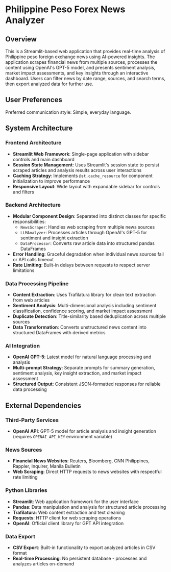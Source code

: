 # Philippine Peso Forex News Analyzer

## Overview

This is a Streamlit-based web application that provides real-time analysis of Philippine peso foreign exchange news using AI-powered insights. The application scrapes financial news from multiple sources, processes the content using OpenAI's GPT-5 model, and presents sentiment analysis, market impact assessments, and key insights through an interactive dashboard. Users can filter news by date range, sources, and search terms, then export analyzed data for further use.

## User Preferences

Preferred communication style: Simple, everyday language.

## System Architecture

### Frontend Architecture
- **Streamlit Web Framework**: Single-page application with sidebar controls and main dashboard
- **Session State Management**: Uses Streamlit's session state to persist scraped articles and analysis results across user interactions
- **Caching Strategy**: Implements `@st.cache_resource` for component initialization to improve performance
- **Responsive Layout**: Wide layout with expandable sidebar for controls and filters

### Backend Architecture
- **Modular Component Design**: Separated into distinct classes for specific responsibilities:
  - `NewsScraper`: Handles web scraping from multiple news sources
  - `LLMAnalyzer`: Processes articles through OpenAI's GPT-5 for sentiment and insight extraction
  - `DataProcessor`: Converts raw article data into structured pandas DataFrames
- **Error Handling**: Graceful degradation when individual news sources fail or API calls timeout
- **Rate Limiting**: Built-in delays between requests to respect server limitations

### Data Processing Pipeline
- **Content Extraction**: Uses Trafilatura library for clean text extraction from web articles
- **Sentiment Analysis**: Multi-dimensional analysis including sentiment classification, confidence scoring, and market impact assessment
- **Duplicate Detection**: Title-similarity based deduplication across multiple sources
- **Data Transformation**: Converts unstructured news content into structured DataFrames with derived metrics

### AI Integration
- **OpenAI GPT-5**: Latest model for natural language processing and analysis
- **Multi-prompt Strategy**: Separate prompts for summary generation, sentiment analysis, key insight extraction, and market impact assessment
- **Structured Output**: Consistent JSON-formatted responses for reliable data processing

## External Dependencies

### Third-Party Services
- **OpenAI API**: GPT-5 model for article analysis and insight generation (requires `OPENAI_API_KEY` environment variable)

### News Sources
- **Financial News Websites**: Reuters, Bloomberg, CNN Philippines, Rappler, Inquirer, Manila Bulletin
- **Web Scraping**: Direct HTTP requests to news websites with respectful rate limiting

### Python Libraries
- **Streamlit**: Web application framework for the user interface
- **Pandas**: Data manipulation and analysis for structured article processing
- **Trafilatura**: Web content extraction and text cleaning
- **Requests**: HTTP client for web scraping operations
- **OpenAI**: Official client library for GPT API integration

### Data Export
- **CSV Export**: Built-in functionality to export analyzed articles in CSV format
- **Real-time Processing**: No persistent database - processes and analyzes articles on-demand